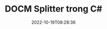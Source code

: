 ---
############################# Static ############################
layout: "auto-gen-merger"
date: 2022-10-19T08:28:36
draft: false
otherformats: docx dot dotm dotx epub html mht mhtml odp ods odt one otp ott pdf pps

############################# Head ############################
head_title: "Tách DOCM thành nhiều tệp trong C#"
head_description: "Tách một tệp DOCM thành nhiều tệp dựa trên số trang, khoảng trang, trang chẵn hoặc lẻ bằng cách sử dụng API hợp nhất tài liệu."

############################# Header ############################
title: "DOCM Splitter trong C#"
description: "Tách DOCM bằng một vài dòng mã .NET."
bg_image: "https://cms.admin.containerize.com/templates/aspose/App_Themes/V3/images/bg/header1.png"
bg_overlay: false
button:
    enable: true
    icon: "fas fa-arrow-down"
    label: "Tải xuống bản dùng thử miễn phí"
    link: "https://downloads.groupdocs.com/merger/net"

############################# SubMenu ############################
submenu:
    enable: true

    left:
        img_alt: "GroupDocs.Merger for .NET"
        image: "https://cms.admin.containerize.com/templates/groupdocs/images/product-logos/90x90-noborder/groupdocs-merger-net.png"
        product: "GroupDocs.Merger"
        platform: ".NET"

    middle:
        button:

            # button loop
            - link: "https://apireference.groupdocs.com/merger/net"
              text: "Tham chiếu API"

            # button loop
            - link: "https://github.com/groupdocs-merger"
              text: "Ví dụ về mã"

            # button loop
            - link: "https://products.groupdocs.app/merger/family"
              text: "Bản trình diễn trực tiếp"

            # button loop
            - link: "https://purchase.groupdocs.com/pricing/merger/net"
              text: "Định giá"

    right:
        link_download: "https://downloads.groupdocs.com/merger"
        link_learn: "https://docs.groupdocs.com/merger/net"
        link_buy: "https://purchase.groupdocs.com"

############################# About ############################
about:
    enable: true
    title: "Giới thiệu về API GroupDocs.Merger for .NET"
    content: |
        Thư viện [GroupDocs.Merger for .NET](/vi/merge/net/) cung cấp một giải pháp đơn giản để hợp nhất và tách một cách an toàn giữa nhiều định dạng tài liệu bao gồm PDF, Microsoft Office (Word, Excel, PowerPoint, OneNote), OpenDocument, HTML, hình ảnh và nhiều ứng dụng khác trong ứng dụng .NET. Chỉ cần thêm một vài dòng mã, hãy thực hiện một số thao tác trên tài liệu như di chuyển, xóa, xoay, hoán đổi, trích xuất hoặc thay đổi hướng của các trang trong tài liệu. API hợp nhất tài liệu cũng hỗ trợ xem trước các trang tài liệu dưới dạng hình ảnh để phân tích cấu trúc tài liệu, định dạng và nội dung trên trang.
        
        API GroupDocs.Merger là một lựa chọn đúng đắn cho các giải pháp công ty cần tính năng chia nhỏ tệp. Các API này được hỗ trợ tốt trên tất cả các hệ điều hành và nền tảng chính bao gồm .NET Framework, .NET Standard, .NET Core, Mono.

############################# Steps ############################
steps:
    enable: true
    title_left: "Tách các Trang Tệp DOCM trong .NET"
    content_left: |
        [GroupDocs.Merger for .NET](/vi/merge/net/) giúp các nhà phát triển C# dễ dàng chia một tệp DOCM thành nhiều tệp kết quả bằng cách triển khai vài bước đơn giản.
        
        * Khởi tạo **SplitOptions** với định dạng đường dẫn tệp đầu ra.
        * Tạo phiên bản mới của **Merger** và chuyển đường dẫn tài liệu nguồn làm tham số khởi tạo.
        * Gọi **Split** và chuyển đối tượng **SplitOptions** để lưu tài liệu kết quả.

    title_right: "yêu cầu hệ thống"
    content_right: |
        API GroupDocs.Merger for .NET được hỗ trợ trên tất cả các nền tảng và hệ điều hành chính. Trước khi thực hiện mã bên dưới, hãy đảm bảo rằng bạn đã cài đặt các điều kiện tiên quyết sau trên hệ thống của mình.

        * Hệ điều hành: Microsoft Windows, Linux, MacOS
        * Môi trường phát triển: Visual Studio, Xamarin, MonoDevelop
        * Các khuôn khổ: .NET Framework, .NET Standard, .NET Core, Mono
        * Tải xuống phiên bản mới nhất của GroupDocs.Merger for .NET từ [NuGet](https://www.nuget.org/packages/groupdocs.merger)
         
    code: |
     {{% merger/additional-styles %}}
     {{< merger/code-merger title="Cách chia tệp DOCM bằng mã mẫu C#">}}

        ```csharp    
        // Tách tệp DOCM bằng API GroupDocs.Merger
        string filePath = "input.docm";
        string filePathOut = "output.docm";

        // Khởi tạo lớp SplitOptions với định dạng đường dẫn tệp đầu ra
        SplitOptions splitOptions = new SplitOptions(filePathOut, new int[] { 3, 6, 8 });

        // Khởi tạo hợp nhất với tài liệu đầu vào DOCM
        using (Merger merger = new Merger(filePath))
          {
            // Gọi phương thức Split và chuyển đối tượng SplitOptions để lưu tài liệu kết quả
            merger.Split(splitOptions);
          }
        ```
     {{< /merger/code-merger >}}

############################# Demos ############################
demos:
    enable: true
    title: "Bản trình diễn Trực tiếp - Tách tệp DOCM Trực tuyến"
    content: |
       Tách tệp DOCM ngay bây giờ bằng cách truy cập trang web [GroupDocs.Merger Live Demos](https://products.groupdocs.app/splitter/docm) trang web.
       Bản demo trực tiếp có những lợi ích sau.
        
############################# About Formats ############################
about_formats:
    enable: true

############################# More Formats ############################
more_formats:
    enable: true
    title: "Tệp tách các định dạng khác"
    content: |
        .NET tài liệu API tách và sáp nhập cho các định dạng tệp và hình ảnh. Chia một số định dạng tệp phổ biến như được nêu bên dưới.

############################# Back to top ###############################
back_to_top:
    enable: true
---